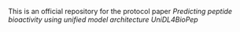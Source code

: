 This is an official repository for the protocol paper _Predicting peptide bioactivity using unified model architecture UniDL4BioPep_

